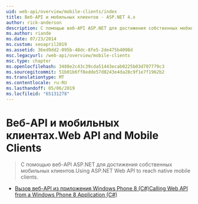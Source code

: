 ```yaml
---
uid: web-api/overview/mobile-clients/index
title: Веб-API и мобильных клиентов - ASP.NET 4.x
author: rick-anderson
description: С помощью веб-API ASP.NET для достижения собственных мобильных клиентов.
ms.author: riande
ms.date: 07/23/2014
ms.custom: seoapril2019
ms.assetid: 36ed9dd2-095b-48dc-8fe5-2de475b4098d
msc.legacyurl: /web-api/overview/mobile-clients
msc.type: chapter
ms.openlocfilehash: 3488e2c43c39cda51443ecab0225b03d707779c3
ms.sourcegitcommit: 51b01b6ff8edde57d8243e4da28c9f1e7f1962b2
ms.translationtype: MT
ms.contentlocale: ru-RU
ms.lasthandoff: 05/06/2019
ms.locfileid: "65131278"
---
```

# <a name="web-api-and-mobile-clients"></a><span data-ttu-id="67800-103">Веб-API и мобильных клиентах.</span><span class="sxs-lookup"><span data-stu-id="67800-103">Web API and Mobile Clients</span></span>

> <span data-ttu-id="67800-104">С помощью веб-API ASP.NET для достижения собственных мобильных клиентов.</span><span class="sxs-lookup"><span data-stu-id="67800-104">Using ASP.NET Web API to reach native mobile clients.</span></span>

- [<span data-ttu-id="67800-105">Вызов веб-API из приложения Windows Phone 8 (C#)</span><span class="sxs-lookup"><span data-stu-id="67800-105">Calling Web API from a Windows Phone 8 Application (C#)</span></span>](calling-web-api-from-a-windows-phone-8-application.md)
